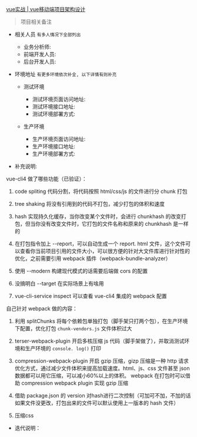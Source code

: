 [vue实战 | vue移动端项目架构设计](https://juejin.im/post/5e06b01ae51d45584e589fd4)

> 项目相关备注

* 相关人员 `有多人情况下全部列出` 
  + 业务分析师:
  + 前端开发人员:
  + 后台开发人员:

* 环境地址 `有更多环境依次补全, 以下详情有则补充` 
  + 测试环境
    - 测试环境页面访问地址:
    - 测试环境接口地址:
    - 测试环境部署方式:

  + 生产环境
    - 生产环境页面访问地址:
    - 生产环境接口地址:
    - 生产环境部署方式:

* 补充说明:

vue-cli4 做了哪些功能（已验证）：

1. code spliting 代码分割，将代码按照 html/css/js 的文件进行分 chunk 打包

2. tree shaking 将没有引用到的代码不打包，减少打包的体积和速度

3. hash 实现持久化缓存，当你改变某个文件时，会进行 chunkhash 的改变打包，但当你没有改变文件时，它打包的文件名称和原来的 chunkhash 是一样的

4. 在打包指令加上 --report，可以自动生成一个 report\. html 文件，这个文件可以查看你当前项目引用的文件大小，可以很方便的针对大文件库进行针对性的优化，之前需要引用 webpack 插件（webpack-bundle-analyzer）

5. 使用 --modern 构建现代模式的话需要后端做 cors 的配置

6. 没搞明白 --target 在实际场景上有啥用

7. vue-cli-service inspect 可以查看 vue-cli4 集成的 webpack 配置

自己针对 webpack 做的内容：

1. 利用 splitChunks 将每个依赖包单独打包（脚手架只打两个包），在生产环境下配置，优化打包 `chunk-vendors.js` 文件体积过大

2. terser-webpack-plugin 开启多核压缩 js 代码（脚手架做了），并取消测试环境和生产环境的 `console. log()` 打印

3. compression-webpack-plugin 开启 gzip 压缩，gizp 压缩是一种 http 请求优化方式，通过减少文件体积来提高加载速度。html、js、css 文件甚至 json 数据都可以用它压缩，可以减小60%以上的体积。 webpack 在打包时可以借助 compression webpack plugin 实现 gzip 压缩

4. 借助 package.json 的 version 对hash进行二次控制（可加可不加，不加的话如果文件没更改，打包出来的文件可以默认使用上一版本的 hash 文件）

5. 压缩css

* 迭代说明：
